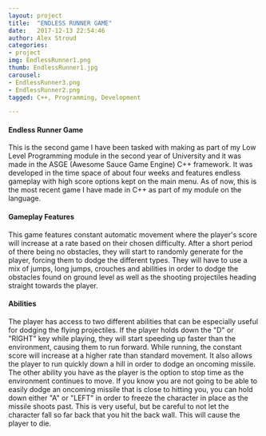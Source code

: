 ```yaml
---
layout: project
title:  "ENDLESS RUNNER GAME"
date:   2017-12-13 22:54:46
author: Alex Stroud
categories:
- project
img: EndlessRunner1.png
thumb: EndlessRunner1.jpg
carousel:
- EndlessRunner3.png
- EndlessRunner2.png
tagged: C++, Programming, Development

---
```


#### Endless Runner Game

This is the second game I have been tasked with making as part of my Low Level Programming module in the second year of University and it was made in the ASGE (Awesome Sauce Game Engine) C++ framework. It was developed in the time space of about four weeks and features endless gameplay with high score options kept on the main menu. As of now, this is the most recent game I have made in C++ as part of my module on the language.


#### Gameplay Features

This game features constant automatic movement where the player's score will increase at a rate based on their chosen difficulty. After a short period of there being no obstacles, they will start to randomly generate for the player, forcing them to dodge the different types. They will have to use a mix of jumps, long jumps, crouches and abilities in order to dodge the obstacles found on ground level as well as the shooting projectiles heading straight towards the player.


#### Abilities

The player has access to two different abilities that can be especially useful for dodging the flying projectiles. If the player holds down the "D" or "RIGHT" key while playing, they will start speeding up faster than the environment, causing them to run forward. While running, the constant score will increase at a higher rate than standard movement. It also allows the player to run quickly down a hill in order to dodge an oncoming missile.
The other ability you have as the player is the option to stop time as the environment continues to move. If you know you are not going to be able to easily dodge an oncoming missile that is close to hitting you, you can hold down either "A" or "LEFT" in order to freeze the character in place as the missile shoots past. This is very useful, but be careful to not let the character fall so far back that you hit the back wall. This will cause the player to die.
